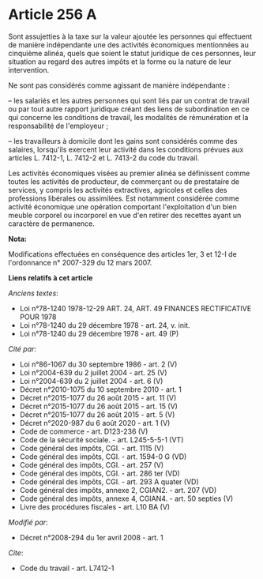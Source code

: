 # Article 256 A

Sont assujetties à la taxe sur la valeur ajoutée les personnes qui effectuent de manière indépendante une des activités
économiques mentionnées au cinquième alinéa, quels que soient le statut juridique de ces personnes, leur situation au regard
des autres impôts et la forme ou la nature de leur intervention.

Ne sont pas considérés comme agissant de manière indépendante :

– les salariés et les autres personnes qui sont liés par un contrat de travail ou par tout autre rapport juridique créant des
liens de subordination en ce qui concerne les conditions de travail, les modalités de rémunération et la responsabilité de
l'employeur ;

– les travailleurs à domicile dont les gains sont considérés comme des salaires, lorsqu'ils exercent leur activité dans les
conditions prévues aux articles L. 7412-1, L. 7412-2 et L. 7413-2 du code du travail.

Les activités économiques visées au premier alinéa se définissent comme toutes les activités de producteur, de commerçant ou
de prestataire de services, y compris les activités extractives, agricoles et celles des professions libérales ou assimilées.
Est notamment considérée comme activité économique une opération comportant l'exploitation d'un bien meuble corporel ou
incorporel en vue d'en retirer des recettes ayant un caractère de permanence.

**Nota:**

Modifications effectuées en conséquence des articles 1er, 3 et 12-I de l'ordonnance n° 2007-329 du 12 mars 2007.

**Liens relatifs à cet article**

_Anciens textes_:

  - Loi n°78-1240 1978-12-29 ART. 24, ART. 49 FINANCES RECTIFICATIVE POUR 1978
  - Loi n°78-1240 du 29 décembre 1978 - art. 24, v. init.
  - Loi n°78-1240 du 29 décembre 1978 - art. 49 (P)

_Cité par_:

  - Loi n°86-1067 du 30 septembre 1986 - art. 2 (V)
  - Loi n°2004-639 du 2 juillet 2004 - art. 25 (V)
  - Loi n°2004-639 du 2 juillet 2004 - art. 6 (V)
  - Décret n°2010-1075 du 10 septembre 2010 - art. 1
  - Décret n°2015-1077 du 26 août 2015 - art. 11 (V)
  - Décret n°2015-1077 du 26 août 2015 - art. 15 (V)
  - Décret n°2015-1077 du 26 août 2015 - art. 5 (V)
  - Décret n°2020-987 du 6 août 2020 - art. 1 (V)
  - Code de commerce - art. D123-236 (V)
  - Code de la sécurité sociale. - art. L245-5-5-1 (VT)
  - Code général des impôts, CGI. - art. 1115 (V)
  - Code général des impôts, CGI. - art. 1594-0 G (VD)
  - Code général des impôts, CGI. - art. 257 (V)
  - Code général des impôts, CGI. - art. 286 ter (VD)
  - Code général des impôts, CGI. - art. 293 A quater  (VD)
  - Code général des impôts, annexe 2, CGIAN2. - art. 207 (VD)
  - Code général des impôts, annexe 4, CGIAN4. - art. 50 septies (V)
  - Livre des procédures fiscales - art. L10 BA (V)

_Modifié par_:

  - Décret n°2008-294 du 1er avril 2008 - art. 1

_Cite_:

  - Code du travail - art. L7412-1

